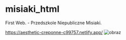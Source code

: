 # misiaki_html

First Web. - Przedszkole Niepubliczne Misiaki.

https://aesthetic-creponne-c99757.netlify.app/
![obraz](https://user-images.githubusercontent.com/31259850/211199512-5683d637-94d0-4981-8baf-f8005d9df1fd.png)


